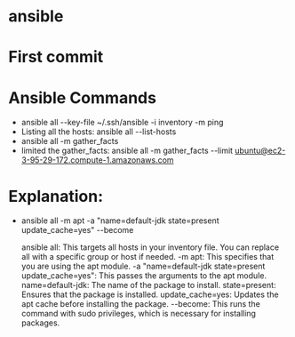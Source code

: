 # ansible 

# First commit

# Ansible Commands
 - ansible all --key-file ~/.ssh/ansible -i inventory -m ping
 - Listing all the hosts: ansible all --list-hosts
 - ansible all -m gather_facts
 - limited the gather_facts: ansible all -m gather_facts --limit ubuntu@ec2-3-95-29-172.compute-1.amazonaws.com

# Explanation:
 - ansible all -m apt -a "name=default-jdk state=present update_cache=yes" --become
 
    ansible all: This targets all hosts in your inventory file. You can replace all with a specific group or host if needed.
    -m apt: This specifies that you are using the apt module.
    -a "name=default-jdk state=present update_cache=yes": This passes the arguments to the apt module.
    name=default-jdk: The name of the package to install.
    state=present: Ensures that the package is installed.
    update_cache=yes: Updates the apt cache before installing the package.
    --become: This runs the command with sudo privileges, which is necessary for installing packages.